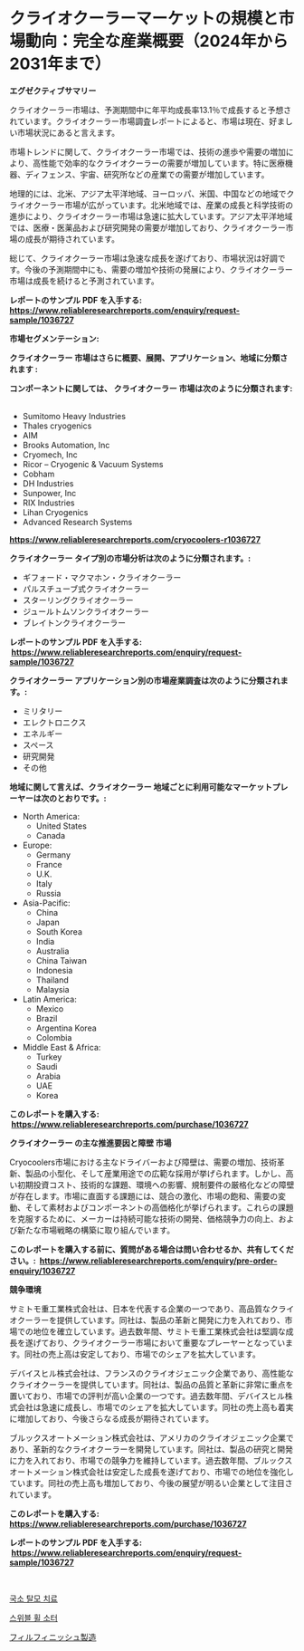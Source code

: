<p><h1>クライオクーラーマーケットの規模と市場動向：完全な産業概要（2024年から2031年まで）</h1></p><p><strong>エグゼクティブサマリー</strong></p>
<p><p>クライオクーラー市場は、予測期間中に年平均成長率13.1％で成長すると予想されています。クライオクーラー市場調査レポートによると、市場は現在、好ましい市場状況にあると言えます。 </p><p>市場トレンドに関して、クライオクーラー市場では、技術の進歩や需要の増加により、高性能で効率的なクライオクーラーの需要が増加しています。特に医療機器、ディフェンス、宇宙、研究所などの産業での需要が増加しています。</p><p>地理的には、北米、アジア太平洋地域、ヨーロッパ、米国、中国などの地域でクライオクーラー市場が広がっています。北米地域では、産業の成長と科学技術の進歩により、クライオクーラー市場は急速に拡大しています。アジア太平洋地域では、医療・医薬品および研究開発の需要が増加しており、クライオクーラー市場の成長が期待されています。</p><p>総じて、クライオクーラー市場は急速な成長を遂げており、市場状況は好調です。今後の予測期間中にも、需要の増加や技術の発展により、クライオクーラー市場は成長を続けると予測されています。</p></p>
<p><strong>レポートのサンプル PDF を入手する: <a href="https://www.reliableresearchreports.com/enquiry/request-sample/1036727">https://www.reliableresearchreports.com/enquiry/request-sample/1036727</a></strong></p>
<p><strong>市場セグメンテーション:</strong></p>
<p><strong> クライオクーラー 市場はさらに概要、展開、アプリケーション、地域に分類されます :</strong></p>
<p><strong>コンポーネントに関しては、 クライオクーラー 市場は次のように分類されます: &nbsp;</strong></p>
<p><ul><li>Sumitomo Heavy Industries</li><li>Thales cryogenics</li><li>AIM</li><li>Brooks Automation, Inc</li><li>Cryomech, Inc</li><li>Ricor – Cryogenic & Vacuum Systems</li><li>Cobham</li><li>DH Industries</li><li>Sunpower, Inc</li><li>RIX Industries</li><li>Lihan Cryogenics</li><li>Advanced Research Systems</li></ul></p>
<p><strong><a href="https://www.reliableresearchreports.com/cryocoolers-r1036727">https://www.reliableresearchreports.com/cryocoolers-r1036727</a></strong></p>
<p><strong> クライオクーラー タイプ別の市場分析は次のように分類されます。:</strong></p>
<p><ul><li>ギフォード・マクマホン・クライオクーラー</li><li>パルスチューブ式クライオクーラー</li><li>スターリングクライオクーラー</li><li>ジュールトムソンクライオクーラー</li><li>ブレイトンクライオクーラー</li></ul></p>
<p><strong>レポートのサンプル PDF を入手する: &nbsp;<a href="https://www.reliableresearchreports.com/enquiry/request-sample/1036727">https://www.reliableresearchreports.com/enquiry/request-sample/1036727</a></strong></p>
<p><strong> クライオクーラー アプリケーション別の市場産業調査は次のように分類されます。:</strong></p>
<p><ul><li>ミリタリー</li><li>エレクトロニクス</li><li>エネルギー</li><li>スペース</li><li>研究開発</li><li>その他</li></ul></p>
<p><strong>地域に関して言えば、クライオクーラー 地域ごとに利用可能なマーケットプレーヤーは次のとおりです。:</strong></p>
<p><ul>
    <li>
        North America:
        <ul>
            <li>United States</li>
            <li>Canada</li>
        </ul>
    </li>
    <li>
        Europe:
        <ul>
            <li>Germany</li>
            <li>France</li>
            <li>U.K.</li>
            <li>Italy</li>
            <li>Russia</li>
        </ul>
    </li>
    <li>
        Asia-Pacific:
        <ul>
            <li>China</li>
            <li>Japan</li>
            <li>South Korea</li>
            <li>India</li>
            <li>Australia</li>
            <li>China Taiwan</li>
            <li>Indonesia</li>
            <li>Thailand</li>
            <li>Malaysia</li>
        </ul>
    </li>
    <li>
        Latin America:
        <ul>
            <li>Mexico</li>
            <li>Brazil</li>
            <li>Argentina Korea</li>
            <li>Colombia</li>
        </ul>
    </li>
    <li>
        Middle East & Africa:
        <ul>
            <li>Turkey</li>
            <li>Saudi</li>
            <li>Arabia</li>
            <li>UAE</li>
            <li>Korea</li>
        </ul>
    </li>
    </ul></p>
<p><strong>このレポートを購入する: &nbsp;<a href="https://www.reliableresearchreports.com/purchase/1036727">https://www.reliableresearchreports.com/purchase/1036727</a></strong></p>
<p><strong>クライオクーラー の主な推進要因と障壁 市場</strong></p>
<p><p>Cryocoolers市場における主なドライバーおよび障壁は、需要の増加、技術革新、製品の小型化、そして産業用途での広範な採用が挙げられます。しかし、高い初期投資コスト、技術的な課題、環境への影響、規制要件の厳格化などの障壁が存在します。市場に直面する課題には、競合の激化、市場の飽和、需要の変動、そして素材およびコンポーネントの高価格化が挙げられます。これらの課題を克服するために、メーカーは持続可能な技術の開発、価格競争力の向上、および新たな市場戦略の構築に取り組んでいます。</p></p>
<p><strong>このレポートを購入する前に、質問がある場合は問い合わせるか、共有してください。:&nbsp; <a href="https://www.reliableresearchreports.com/enquiry/pre-order-enquiry/1036727">https://www.reliableresearchreports.com/enquiry/pre-order-enquiry/1036727</a></strong></p>
<p><strong>競争環境</strong></p>
<p><p>サミトモ重工業株式会社は、日本を代表する企業の一つであり、高品質なクライオクーラーを提供しています。同社は、製品の革新と開発に力を入れており、市場での地位を確立しています。過去数年間、サミトモ重工業株式会社は堅調な成長を遂げており、クライオクーラー市場において重要なプレーヤーとなっています。同社の売上高は安定しており、市場でのシェアを拡大しています。</p><p>デバイスヒル株式会社は、フランスのクライオジェニック企業であり、高性能なクライオクーラーを提供しています。同社は、製品の品質と革新に非常に重点を置いており、市場での評判が高い企業の一つです。過去数年間、デバイスヒル株式会社は急速に成長し、市場でのシェアを拡大しています。同社の売上高も着実に増加しており、今後さらなる成長が期待されています。</p><p>ブルックスオートメーション株式会社は、アメリカのクライオジェニック企業であり、革新的なクライオクーラーを開発しています。同社は、製品の研究と開発に力を入れており、市場での競争力を維持しています。過去数年間、ブルックスオートメーション株式会社は安定した成長を遂げており、市場での地位を強化しています。同社の売上高も増加しており、今後の展望が明るい企業として注目されています。</p></p>
<p><strong>このレポートを購入する: &nbsp; <a href="https://www.reliableresearchreports.com/purchase/1036727">https://www.reliableresearchreports.com/purchase/1036727</a></strong></p>
<p><strong>レポートのサンプル PDF を入手する: &nbsp;<a href="https://www.reliableresearchreports.com/enquiry/request-sample/1036727">https://www.reliableresearchreports.com/enquiry/request-sample/1036727</a></strong><strong></strong></p>
<p>&nbsp;</p>
<p><p><a href="https://medium.com/@ineskuvalis/%EC%86%90%EC%83%81%EB%B0%9B%EC%9D%80-%EB%A8%B8%EB%A6%AC%EC%B9%B4%EB%9D%BD-%EC%B9%98%EB%A3%8C-%EC%8B%9C%EC%9E%A5-%EB%8F%99%ED%96%A5-%EB%B0%8F-%EC%84%B1%EC%9E%A5-%EC%A0%84%EB%A7%9D-2024%EB%85%84%EB%B6%80%ED%84%B0-2031%EB%85%84%EA%B9%8C%EC%A7%80-%EC%98%88%EC%B8%A1%EB%90%9C-%EC%8B%9C%EC%9E%A5-%EB%8F%99%ED%96%A5-5fd610118e9b">국소 탈모 치료</a></p><p><a href="https://medium.com/@brianakoepp2023/%EC%8A%A4%EC%9C%84%EB%B8%94-%ED%9C%A0-%EC%86%8C%ED%84%B0-%EC%8B%9C%EC%9E%A5-%EA%B7%9C%EB%AA%A8%EB%8A%94-%EA%B8%80%EB%A1%9C%EB%B2%8C-%EC%82%B0%EC%97%85%EC%97%90%EC%84%9C-%EC%B5%9C%EC%A0%81%EC%9D%98-%EB%A7%88%EC%BC%80%ED%8C%85-%EC%B1%84%EB%84%90%EB%93%A4%EC%9D%84-%EB%B3%B4%EC%97%AC%EC%A4%8D%EB%8B%88%EB%8B%A4-740dc53bc435">스위블 휠 소터</a></p><p><a href="https://medium.com/@larrycruz525/%E5%AE%8C%E6%88%90%E8%A3%BD%E9%80%A0%E5%B8%82%E5%A0%B4%E3%83%AC%E3%83%9D%E3%83%BC%E3%83%88%E3%81%AF-%E3%81%93%E3%81%AE%E5%B8%82%E5%A0%B4%E3%81%AE%E6%9C%80%E6%96%B0%E3%81%AE%E3%83%88%E3%83%AC%E3%83%B3%E3%83%89%E3%81%A8%E6%88%90%E9%95%B7%E3%81%AE%E6%A9%9F%E4%BC%9A%E3%82%92%E6%98%8E%E3%82%89%E3%81%8B%E3%81%AB%E3%81%97%E3%81%BE%E3%81%99-2c0d51a9031d">フィルフィニッシュ製造</a></p></p>